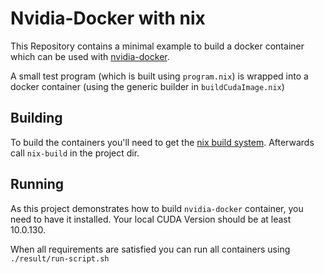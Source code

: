 # Nvidia-Docker with nix

This Repository contains a minimal example to build a docker container which can be used with 
[nvidia-docker](https://github.com/NVIDIA/nvidia-docker).

A small test program (which is built using `program.nix`) is wrapped into a docker container (using the generic builder
in `buildCudaImage.nix`)

## Building

To build the containers you'll need to get the [nix build system](https://nixos.org/nix/). 
Afterwards call `nix-build` in the project dir.

## Running

As this project demonstrates how to build `nvidia-docker` container, you need to have it installed. Your local CUDA
Version should be at least 10.0.130.

When all requirements are satisfied you can run all containers using `./result/run-script.sh`